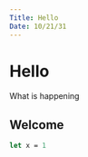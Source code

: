 ```yaml
---
Title: Hello
Date: 10/21/31
---
```


# Hello

What is happening  

## Welcome

```fsharp
let x = 1
```
